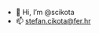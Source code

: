 - 👋 Hi, I’m @scikota
- 📫 stefan.cikota@fer.hr

<!---
scikota/scikota is a ✨ special ✨ repository because its `README.md` (this file) appears on your GitHub profile.
You can click the Preview link to take a look at your changes.
--->
